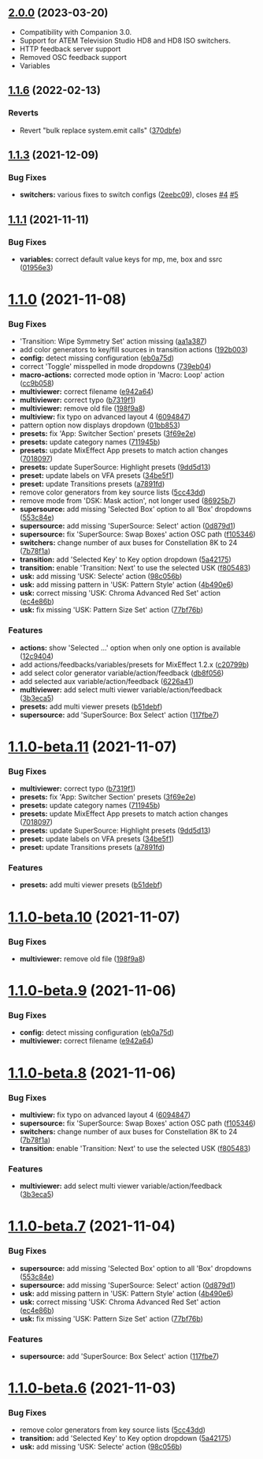 
## [2.0.0]() (2023-03-20)

* Compatibility with Companion 3.0.
* Support for ATEM Television Studio HD8 and HD8 ISO switchers.
* HTTP feedback server support
* Removed OSC feedback support
* Variables

## [1.1.6](https://github.com/bitfocus/companion-module-tow-mixeffect/compare/v1.1.5...v1.1.6) (2022-02-13)


### Reverts

* Revert "bulk replace system.emit calls" ([370dbfe](https://github.com/bitfocus/companion-module-tow-mixeffect/commit/370dbfe15ed98cee197b8df833ce2faa7f52f4c1))

## [1.1.3](https://github.com/bitfocus/companion-module-tow-mixeffect/compare/v1.1.2...v1.1.3) (2021-12-09)


### Bug Fixes

* **switchers:** various fixes to switch configs ([2eebc09](https://github.com/bitfocus/companion-module-tow-mixeffect/commit/2eebc094f418c8fbaf26f1ed7f6de5517e3dbc89)), closes [#4](https://github.com/bitfocus/companion-module-tow-mixeffect/issues/4) [#5](https://github.com/bitfocus/companion-module-tow-mixeffect/issues/5)

## [1.1.1](https://github.com/bitfocus/companion-module-tow-mixeffect/compare/v1.1.0...v1.1.1) (2021-11-11)


### Bug Fixes

* **variables:** correct default value keys for mp, me, box and ssrc ([01956e3](https://github.com/bitfocus/companion-module-tow-mixeffect/commit/01956e39fa144c09e9e53b4fb64c7e9a9a92ca99))

# [1.1.0](https://github.com/estilles/companion-module-tow-mixeffect/compare/v1.0.2...v1.1.0) (2021-11-08)


### Bug Fixes

* 'Transition: Wipe Symmetry Set' action missing ([aa1a387](https://github.com/estilles/companion-module-tow-mixeffect/commit/aa1a3872c90d9043f692f0ef2f6817dd83ccba8d))
* add color generators to key/fill sources in transition actions ([192b003](https://github.com/estilles/companion-module-tow-mixeffect/commit/192b0032c3ed5d23c58164c01cfedb26a254a95b))
* **config:** detect missing configuration ([eb0a75d](https://github.com/estilles/companion-module-tow-mixeffect/commit/eb0a75d9ff40b6735054a0b9526d9aba69b08179))
* correct 'Toggle' misspelled in mode dropdowns ([739eb04](https://github.com/estilles/companion-module-tow-mixeffect/commit/739eb0415654b943dacedb99d4463ac492a49353))
* **macro-actions:** corrected mode option in 'Macro: Loop' action ([cc9b058](https://github.com/estilles/companion-module-tow-mixeffect/commit/cc9b05860901f7fccc4a281b60dd8a2b87da44a2))
* **multiviewer:** correct filename ([e942a64](https://github.com/estilles/companion-module-tow-mixeffect/commit/e942a64d508f67ddafa305ccbf3a5694464c88cc))
* **multiviewer:** correct typo ([b7319f1](https://github.com/estilles/companion-module-tow-mixeffect/commit/b7319f167aceeddcffd3648228babfcf5e98553b))
* **multiviewer:** remove old file ([198f9a8](https://github.com/estilles/companion-module-tow-mixeffect/commit/198f9a87963ddcab9ae504434cdc1cbbbe72685f))
* **multiview:** fix typo on advanced layout 4 ([6094847](https://github.com/estilles/companion-module-tow-mixeffect/commit/60948475ff5418bbd852690b056f9615fb72e85a))
* pattern option now displays dropdown ([01bb853](https://github.com/estilles/companion-module-tow-mixeffect/commit/01bb853a63c02738b1c8751cf0396c83232277cd))
* **presets:** fix 'App: Switcher Section' presets ([3f69e2e](https://github.com/estilles/companion-module-tow-mixeffect/commit/3f69e2e2f4982c29c3530455a62e968d9ba047e0))
* **presets:** update category names ([711945b](https://github.com/estilles/companion-module-tow-mixeffect/commit/711945b44cc457caa52c69255443a20d824be17b))
* **presets:** update MixEffect App presets to match action changes ([7018097](https://github.com/estilles/companion-module-tow-mixeffect/commit/70180979013fe85437b0ab7ceb56edf5ec839a54))
* **presets:** update SuperSource: Highlight presets ([9dd5d13](https://github.com/estilles/companion-module-tow-mixeffect/commit/9dd5d13f6b5b5533a3d60e2402490fa15d93e35c))
* **preset:** update labels on VFA presets ([34be5f1](https://github.com/estilles/companion-module-tow-mixeffect/commit/34be5f1064c084558f44f2fd01533d11d1a057f3))
* **preset:** update Transitions presets ([a7891fd](https://github.com/estilles/companion-module-tow-mixeffect/commit/a7891fd1b28f4a31cb3cd557741e2e940519dbc5))
* remove color generators from key source lists ([5cc43dd](https://github.com/estilles/companion-module-tow-mixeffect/commit/5cc43ddb1f157e5798da54ebfebd3b3d764ab103))
* remove mode from 'DSK: Mask action', not longer used ([86925b7](https://github.com/estilles/companion-module-tow-mixeffect/commit/86925b7427cb5e3f049f41e83cb4874a4f57b7a8))
* **supersource:** add missing 'Selected Box' option to all 'Box' dropdowns ([553c84e](https://github.com/estilles/companion-module-tow-mixeffect/commit/553c84e76983e165c92b74c33688b819c031b46a))
* **supersource:** add missing 'SuperSource: Select' action ([0d879d1](https://github.com/estilles/companion-module-tow-mixeffect/commit/0d879d11ef637fe86be27c61f9d7d3d3c751a3d6))
* **supersource:** fix 'SuperSource: Swap Boxes' action OSC path ([f105346](https://github.com/estilles/companion-module-tow-mixeffect/commit/f105346ee312e0f201735a96157ba1ebf0f890f6))
* **switchers:** change number of aux buses for Constellation 8K to 24 ([7b78f1a](https://github.com/estilles/companion-module-tow-mixeffect/commit/7b78f1a9912b70789618e53237a6301a86344656))
* **transition:** add 'Selected Key' to Key option dropdown ([5a42175](https://github.com/estilles/companion-module-tow-mixeffect/commit/5a421754e865708e3a3a92afaf836c829226b730))
* **transition:** enable 'Transition: Next' to use the selected USK ([f805483](https://github.com/estilles/companion-module-tow-mixeffect/commit/f805483700558b977519b6f5f56fb85ecae00d8b))
* **usk:** add missing 'USK: Selecte' action ([98c056b](https://github.com/estilles/companion-module-tow-mixeffect/commit/98c056bca57a70651fb543bb336dd65438bf046b))
* **usk:** add missing pattern in 'USK: Pattern Style' action ([4b490e6](https://github.com/estilles/companion-module-tow-mixeffect/commit/4b490e65ce5a6703e4bf8612c8bc8fbfda4a94c9))
* **usk:** correct missing 'USK: Chroma Advanced Red Set' action ([ec4e86b](https://github.com/estilles/companion-module-tow-mixeffect/commit/ec4e86bf124da4f1c233b8cb486b991e550e3abf))
* **usk:** fix missing 'USK: Pattern Size Set' action ([77bf76b](https://github.com/estilles/companion-module-tow-mixeffect/commit/77bf76b32e8e1773ef41ab1e42ba6824daa1be14))


### Features

* **actions:** show 'Selected ...' option when only one option is available ([12c9404](https://github.com/estilles/companion-module-tow-mixeffect/commit/12c9404a9a36b892644ee4ff50b00f1931d67434))
* add actions/feedbacks/variables/presets for MixEffect 1.2.x ([c20799b](https://github.com/estilles/companion-module-tow-mixeffect/commit/c20799b85d1a307620177e5645421234f9f4afa0))
* add select color generator variable/action/feedback ([db8f056](https://github.com/estilles/companion-module-tow-mixeffect/commit/db8f0565a13dd21a823dcb34f963cf7d484b8919))
* add selected aux variable/action/feedback ([6226a41](https://github.com/estilles/companion-module-tow-mixeffect/commit/6226a41859b8393c7c59141923788c19fda01d98))
* **multiviewer:** add select multi viewer variable/action/feedback ([3b3eca5](https://github.com/estilles/companion-module-tow-mixeffect/commit/3b3eca5a9f2582a96990d8fbe5ec5e7991d8de23))
* **presets:** add multi viewer presets ([b51debf](https://github.com/estilles/companion-module-tow-mixeffect/commit/b51debf474febdb91e3c7dc55decef238bd0900c))
* **supersource:** add 'SuperSource: Box Select' action ([117fbe7](https://github.com/estilles/companion-module-tow-mixeffect/commit/117fbe79deac4652aedbe840fce3f766673a1188))

# [1.1.0-beta.11](https://github.com/estilles/companion-module-tow-mixeffect/compare/v1.1.0-beta.10...v1.1.0-beta.11) (2021-11-07)


### Bug Fixes

* **multiviewer:** correct typo ([b7319f1](https://github.com/estilles/companion-module-tow-mixeffect/commit/b7319f167aceeddcffd3648228babfcf5e98553b))
* **presets:** fix 'App: Switcher Section' presets ([3f69e2e](https://github.com/estilles/companion-module-tow-mixeffect/commit/3f69e2e2f4982c29c3530455a62e968d9ba047e0))
* **presets:** update category names ([711945b](https://github.com/estilles/companion-module-tow-mixeffect/commit/711945b44cc457caa52c69255443a20d824be17b))
* **presets:** update MixEffect App presets to match action changes ([7018097](https://github.com/estilles/companion-module-tow-mixeffect/commit/70180979013fe85437b0ab7ceb56edf5ec839a54))
* **presets:** update SuperSource: Highlight presets ([9dd5d13](https://github.com/estilles/companion-module-tow-mixeffect/commit/9dd5d13f6b5b5533a3d60e2402490fa15d93e35c))
* **preset:** update labels on VFA presets ([34be5f1](https://github.com/estilles/companion-module-tow-mixeffect/commit/34be5f1064c084558f44f2fd01533d11d1a057f3))
* **preset:** update Transitions presets ([a7891fd](https://github.com/estilles/companion-module-tow-mixeffect/commit/a7891fd1b28f4a31cb3cd557741e2e940519dbc5))


### Features

* **presets:** add multi viewer presets ([b51debf](https://github.com/estilles/companion-module-tow-mixeffect/commit/b51debf474febdb91e3c7dc55decef238bd0900c))

# [1.1.0-beta.10](https://github.com/estilles/companion-module-tow-mixeffect/compare/v1.1.0-beta.9...v1.1.0-beta.10) (2021-11-07)


### Bug Fixes

* **multiviewer:** remove old file ([198f9a8](https://github.com/estilles/companion-module-tow-mixeffect/commit/198f9a87963ddcab9ae504434cdc1cbbbe72685f))

# [1.1.0-beta.9](https://github.com/estilles/companion-module-tow-mixeffect/compare/v1.1.0-beta.8...v1.1.0-beta.9) (2021-11-06)


### Bug Fixes

* **config:** detect missing configuration ([eb0a75d](https://github.com/estilles/companion-module-tow-mixeffect/commit/eb0a75d9ff40b6735054a0b9526d9aba69b08179))
* **multiviewer:** correct filename ([e942a64](https://github.com/estilles/companion-module-tow-mixeffect/commit/e942a64d508f67ddafa305ccbf3a5694464c88cc))

# [1.1.0-beta.8](https://github.com/estilles/companion-module-tow-mixeffect/compare/v1.1.0-beta.7...v1.1.0-beta.8) (2021-11-06)


### Bug Fixes

* **multiview:** fix typo on advanced layout 4 ([6094847](https://github.com/estilles/companion-module-tow-mixeffect/commit/60948475ff5418bbd852690b056f9615fb72e85a))
* **supersource:** fix 'SuperSource: Swap Boxes' action OSC path ([f105346](https://github.com/estilles/companion-module-tow-mixeffect/commit/f105346ee312e0f201735a96157ba1ebf0f890f6))
* **switchers:** change number of aux buses for Constellation 8K to 24 ([7b78f1a](https://github.com/estilles/companion-module-tow-mixeffect/commit/7b78f1a9912b70789618e53237a6301a86344656))
* **transition:** enable 'Transition: Next' to use the selected USK ([f805483](https://github.com/estilles/companion-module-tow-mixeffect/commit/f805483700558b977519b6f5f56fb85ecae00d8b))


### Features

* **multiviewer:** add select multi viewer variable/action/feedback ([3b3eca5](https://github.com/estilles/companion-module-tow-mixeffect/commit/3b3eca5a9f2582a96990d8fbe5ec5e7991d8de23))

# [1.1.0-beta.7](https://github.com/estilles/companion-module-tow-mixeffect/compare/v1.1.0-beta.6...v1.1.0-beta.7) (2021-11-04)


### Bug Fixes

* **supersource:** add missing 'Selected Box' option to all 'Box' dropdowns ([553c84e](https://github.com/estilles/companion-module-tow-mixeffect/commit/553c84e76983e165c92b74c33688b819c031b46a))
* **supersource:** add missing 'SuperSource: Select' action ([0d879d1](https://github.com/estilles/companion-module-tow-mixeffect/commit/0d879d11ef637fe86be27c61f9d7d3d3c751a3d6))
* **usk:** add missing pattern in 'USK: Pattern Style' action ([4b490e6](https://github.com/estilles/companion-module-tow-mixeffect/commit/4b490e65ce5a6703e4bf8612c8bc8fbfda4a94c9))
* **usk:** correct missing 'USK: Chroma Advanced Red Set' action ([ec4e86b](https://github.com/estilles/companion-module-tow-mixeffect/commit/ec4e86bf124da4f1c233b8cb486b991e550e3abf))
* **usk:** fix missing 'USK: Pattern Size Set' action ([77bf76b](https://github.com/estilles/companion-module-tow-mixeffect/commit/77bf76b32e8e1773ef41ab1e42ba6824daa1be14))


### Features

* **supersource:** add 'SuperSource: Box Select' action ([117fbe7](https://github.com/estilles/companion-module-tow-mixeffect/commit/117fbe79deac4652aedbe840fce3f766673a1188))

# [1.1.0-beta.6](https://github.com/estilles/companion-module-tow-mixeffect/compare/v1.1.0-beta.5...v1.1.0-beta.6) (2021-11-03)


### Bug Fixes

* remove color generators from key source lists ([5cc43dd](https://github.com/estilles/companion-module-tow-mixeffect/commit/5cc43ddb1f157e5798da54ebfebd3b3d764ab103))
* **transition:** add 'Selected Key' to Key option dropdown ([5a42175](https://github.com/estilles/companion-module-tow-mixeffect/commit/5a421754e865708e3a3a92afaf836c829226b730))
* **usk:** add missing 'USK: Selecte' action ([98c056b](https://github.com/estilles/companion-module-tow-mixeffect/commit/98c056bca57a70651fb543bb336dd65438bf046b))
